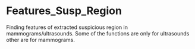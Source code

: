 # Features_Susp_Region
Finding features of extracted suspicious region in mammograms/ultrasounds. Some of the functions are only for ultrasounds other are for mammograms.

